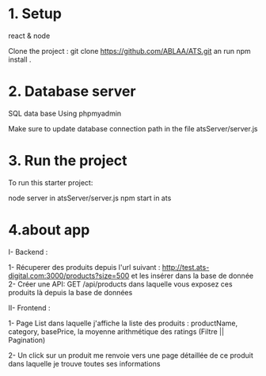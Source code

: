 # 1. Setup
react & node

Clone the project : git clone https://github.com/ABLAA/ATS.git
an run npm install .

# 2. Database server

SQL data base
Using phpmyadmin

Make sure to update database connection path in the file atsServer/server.js

# 3. Run the project
To run this starter project: 

node server in atsServer/server.js
npm start in ats
 # 4.about app
 I-  Backend :
 
1- Récuperer des produits depuis l'url suivant : http://test.ats-digital.com:3000/products?size=500 et les insérer dans la base de donnée
2- Créer une API: GET /api/products dans laquelle vous exposez ces produits là depuis la base de données

 II- Frontend :
 
1- Page List dans laquelle j'affiche la liste des produits : productName, category, basePrice, la moyenne arithmétique des ratings (Filtre || Pagination)

2- Un click sur un produit me renvoie vers une page détaillée de ce produit dans laquelle je trouve toutes ses informations
